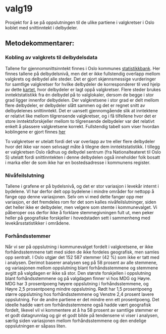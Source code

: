 # valg19

Prosjekt for å se på oppslutningen til de ulike partiene i valgkretser i Oslo koblet med snittinntekt i delbydeler.

## Metodekommentarer:

### Kobling av valgkrets til delbydelsdata

Tallene for gjennomsnittsinntekt finnes i Oslo kommunes [statistikkbank](statistikkbanken.oslo.kommune.no). Her finnes tallene på delbydelsnivå, men det er ikke fullstendig overlapp mellom valgkrets og delbydel alle steder. Det er gjort skjønnsmessige vurderinger for samtlige valgkretser for hvilke delbydeler de korresponderer til ved hjelp av dette [kartet](https://github.com/thomastallaksen/valg19/Valgkretser.png), hvor delbydeler er lagt oppå valgkretser. Flere steder brukes inntektstatistikk fra én delbydel på to valglokaler, dersom de begge i stor grad ligger innenfor delbydelen. Der valgkretsene i stor grad er delt mellom flere delbydeler, er delbydeler slått sammen og det er regnet snitt av delbydelenes snittinntekt. Det er uansett gjennomgående slik at inntektene er relativt like mellom tilgrensende valgkretser, og i få tilfellene hvor det er store inntektsforskjeller mellom to tilgrensende delbydeler var det relativt enkelt å plassere valgkretsene korrekt. Fullstendig tabell som viser hvordan koblingene er gjort finnes [her](https://github.com/thomastallaksen/valg19/valgkrets_til_delbydel.xlsx)

To valgkretser er utelatt fordi det var overlapp av tre eller flere delbydeler hvor det ikke var noen selvsagt måte å tilegne dem inntektstatistikk. I tillegg er valgkretsen Oslo rådhus og delbydel sentrum (fra Nationalteateret til Oslo S) utelatt fordi snittinntekten i denne delbydelen også inneholder folk bosatt i marka eller de som ikke har en bostedsadresse i kommunens register.

### Nivåfeilslutning

Tallene i grafene er på bydelsnivå, og det er stor variasjon i levekår internt i bydelene. VI har derfor delt opp bydelene i mindre områder for nettopp å fange opp denne variasjonen. Selv om vi med dette fanger opp mer variasjon, er det fremdeles rom for det som kalles nivåfeilslutninger, siden det heller ikke er delbydeler, men velgere som stemte i kommunevalget. Vi påberoper oss derfor ikke å forklare stemmegivningen fult ut, men peker heller på geografiske forskjeller i hovedstaden sett i sammenheng med levekårsstatistikker i områdene.


### Forhåndsstemmer

Når vi ser på oppslutning i kommunevalget fordelt i valgkretsene, er ikke forhåndsstemmene tatt med siden de ikke fordeles geografisk, men samles opp sentralt. I Oslo utgjør det 152 587 stemmer (42 %) som ikke er tatt med i analysen. Derimot baserer analysen seg på 58 prosent av alle stemmene, og variasjonen mellom oppslutning blant forhåndsstemmene og stemmene avgitt på valgdagen er ikke så stor. Den største forskjellen i oppslutning blant forhåndsstemmene og på valgdagen finner vi hos MDG og Høyre. MDG har 3 prosentpoeng høyere oppslutning i forhåndsstemmene, og Høyre 2,5 prosentpoeng mindre oppslutning. Rødt har 1,5 prosentpoeng større oppslutning hos forhåndsstemmene og Venstre 2,4 prosent lavere oppslutning. For de andre partiene er det mindre enn ett prosentpoeng. Det ideelle hadde vært om forhåndsstemmene også hadde vært geografisk fordelt, likevel vil vi kommentere at å ha 58 prosent av samtlige stemmer er et godt datagrunnlag og gir et godt bilde på tendensene vi viser i analysen, særlig siden variasjonen mellom forhåndsstemmene og den endelige oppslutningen er såpass liten.
